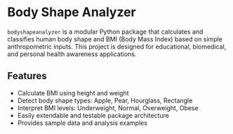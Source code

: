 # Body Shape Analyzer

`bodyshapeanalyzer` is a modular Python package that calculates and classifies human body shape and BMI (Body Mass Index) based on simple anthropometric inputs. This project is designed for educational, biomedical, and personal health awareness applications.

## Features

- Calculate BMI using height and weight
- Detect body shape types: Apple, Pear, Hourglass, Rectangle
- Interpret BMI levels: Underweight, Normal, Overweight, Obese
- Easily extendable and testable package architecture
- Provides sample data and analysis examples
